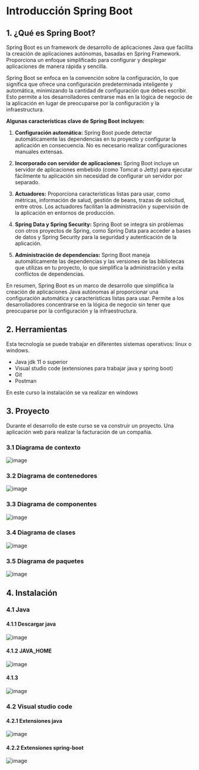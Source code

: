 # Introducción Spring Boot

## 1. ¿Qué es Spring Boot?

Spring Boot es un framework de desarrollo de aplicaciones Java que facilita la creación de aplicaciones autónomas, basadas en Spring Framework. Proporciona un enfoque simplificado para configurar y desplegar aplicaciones de manera rápida y sencilla.

Spring Boot se enfoca en la convención sobre la configuración, lo que significa que ofrece una configuración predeterminada inteligente y automática, minimizando la cantidad de configuración que debes escribir. Esto permite a los desarrolladores centrarse más en la lógica de negocio de la aplicación en lugar de preocuparse por la configuración y la infraestructura.

**Algunas características clave de Spring Boot incluyen:**

1.  **Configuración automática:** Spring Boot puede detectar automáticamente las dependencias en tu proyecto y configurar la aplicación en consecuencia. No es necesario realizar configuraciones manuales extensas.

2.  **Incorporado con servidor de aplicaciones:** Spring Boot incluye un servidor de aplicaciones embebido (como Tomcat o Jetty) para ejecutar fácilmente tu aplicación sin necesidad de configurar un servidor por separado.

3.  **Actuadores:** Proporciona características listas para usar, como métricas, información de salud, gestión de beans, trazas de solicitud, entre otros. Los actuadores facilitan la administración y supervisión de la aplicación en entornos de producción.

4.  **Spring Data y Spring Security:** Spring Boot se integra sin problemas con otros proyectos de Spring, como Spring Data para acceder a bases de datos y Spring Security para la seguridad y autenticación de la aplicación.

5.  **Administración de dependencias:** Spring Boot maneja automáticamente las dependencias y las versiones de las bibliotecas que utilizas en tu proyecto, lo que simplifica la administración y evita conflictos de dependencias.

En resumen, Spring Boot es un marco de desarrollo que simplifica la creación de aplicaciones Java autónomas al proporcionar una configuración automática y características listas para usar. Permite a los desarrolladores concentrarse en la lógica de negocio sin tener que preocuparse por la configuración y la infraestructura.

## 2. Herramientas

Esta tecnología se puede trabajar en diferentes sistemas operativos: linux o windows. 

- Java jdk 11 o superior
- Visual studio code (extensiones para trabajar java y spring boot)
- Git
- Postman

En este curso la instalación se va realizar en windows

## 3. Proyecto

Durante el desarrollo de este curso se va construir un proyecto. Una aplicación web para realizar la facturación de un compañia. 

### 3.1 Diagrama de  contexto

![image](https://github.com/crodrigr/spring-boot-angular-confenalco/assets/31961588/d7a36071-cd6a-4567-acbf-bdc0486cb025)


### 3.2 Diagrama de contenedores

![image](https://github.com/crodrigr/spring-boot-angular-confenalco/assets/31961588/0b5b1d07-e529-45c0-8047-b8ed1cf1e0d2)

### 3.3 Diagrama de componentes

![image](https://github.com/crodrigr/spring-boot-angular-confenalco/assets/31961588/460b2571-1383-4ff4-b9cd-101a2f7fc1a1)


### 3.4 Diagrama de clases

![image](https://github.com/crodrigr/spring-boot-angular-confenalco/assets/31961588/4bcbc67c-73f7-466b-84e1-99a5a4e16e39)

### 3.5 Diagrama de paquetes

![image](https://github.com/crodrigr/spring-boot-angular-confenalco/assets/31961588/2244a073-9f9f-4cbb-875b-9cd3cc265e67)

## 4. Instalación

### 4.1 Java

#### 4.1.1 Descargar java 

![image](https://github.com/crodrigr/spring-boot-angular-confenalco/assets/31961588/95c3716f-95f6-405a-955e-2f2bcdb14740)


#### 4.1.2 JAVA_HOME

![image](https://github.com/crodrigr/spring-boot-angular-confenalco/assets/31961588/a724614b-a23d-454e-a23e-1567b5e5acc2)


#### 4.1.3 
![image](https://github.com/crodrigr/spring-boot-angular-confenalco/assets/31961588/f8ceb2f2-3cf3-44bf-8916-284d78ac9cbd)

### 4.2 Visual studio code

#### 4.2.1 Extensiones java
![image](https://github.com/crodrigr/spring-boot-angular-confenalco/assets/31961588/a9506c4c-07ad-4854-862f-aaacb9fb4461)

#### 4.2.2 Extensiones spring-boot
![image](https://github.com/crodrigr/spring-boot-angular-confenalco/assets/31961588/4b9e17c3-4438-45d3-85eb-84c231004a82)

